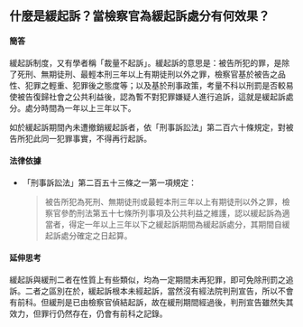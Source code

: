 ## 什麼是緩起訴？當檢察官為緩起訴處分有何效果？

#### 簡答

緩起訴制度，又有學者稱「裁量不起訴」。緩起訴的意思是：被告所犯的罪，是除了死刑、無期徒刑、最輕本刑三年以上有期徒刑以外之罪，檢察官基於被告之品性、犯罪之輕重、犯罪後之態度等；以及基於刑事政策，考量不科以刑罰是否較易使被告復歸社會之公共利益後，認為暫不對犯罪嫌疑人進行追訴，這就是緩起訴處分。處分時間為一年以上三年以下。

如於緩起訴期間內未遭撤銷緩起訴者，依「刑事訴訟法」第二百六十條規定，對被告所犯此同一犯罪事實，不得再行起訴。

#### 法律依據

* 「刑事訴訟法」第二百五十三條之一第一項規定：

   > 被告所犯為死刑、無期徒刑或最輕本刑三年以上有期徒刑以外之罪，檢察官參酌刑法第五十七條所列事項及公共利益之維護，認以緩起訴為適當者，得定一年以上三年以下之緩起訴期間為緩起訴處分，其期間自緩起訴處分確定之日起算。

#### 延伸思考

緩起訴與緩刑二者在性質上有些類似，均為一定期間未再犯罪，即可免除刑罰之追訴。二者之區別在於，緩起訴根本未經起訴，當然沒有經法院判刑宣告，所以不會有前科。但緩刑是已由檢察官偵結起訴，故在緩刑期間經過後，判刑宣告雖然失其效力，但罪行仍然存在，仍會有前科之記錄。
